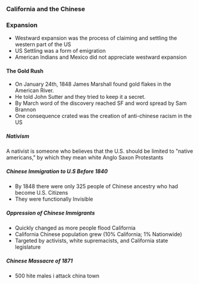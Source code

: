 ### California and the Chinese

### Expansion
- Westward expansion was the process of claiming and settling the western part of the US
- US Settling was a form of emigration
- American Indians and Mexico did not appreciate westward expansion

#### The Gold Rush
- On January 24th, 1848 James Marshall found gold flakes in the American River.
- He told John Sutter and they tried to keep it a secret.
- By March word of the discovery reached SF and word spread by Sam Brannon
- One consequence crated was the creation of anti-chinese racism in the US

##### Nativism
A nativist is someone who believes that the U.S. should be limited to "native americans," by which they mean white Anglo Saxon Protestants

##### Chinese Immigration to U.S Before 1840
- By 1848 there were only 325 people of Chinese ancestry who had become U.S. Citizens
- They were functionally Invisible

##### Oppression of Chinese Immigrants
- Quickly changed as more people flood California
- California Chinese population grew (10% California; 1% Nationwide)
- Targeted by activists, white supremacists, and California state legislature
##### Chinese Massacre of 1871
- 500 hite males i attack china town
